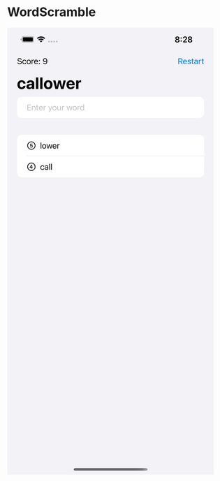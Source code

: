 # WordScramble
![Image 1](https://github.com/YossiBenZaken/WordScramble/blob/main/Image.png?raw=true)
